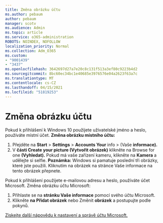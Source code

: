 ```yaml
---
title: Změna obrázku účtu
ms.author: pebaum
author: pebaum
manager: scotv
ms.audience: Admin
ms.topic: article
ms.service: o365-administration
ROBOTS: NOINDEX, NOFOLLOW
localization_priority: Normal
ms.collection: Adm_O365
ms.custom:
- "9001439"
- "3437"
ms.openlocfilehash: 3642697d27a7e20c8c131f513a3ef80c9223b4d2
ms.sourcegitcommit: 8bc60ec34bc1e40685e3976576e04a2623f63a7c
ms.translationtype: MT
ms.contentlocale: cs-CZ
ms.lasthandoff: 04/15/2021
ms.locfileid: "51819253"
---
```

# <a name="change-account-picture"></a>Změna obrázku účtu

Pokud k přihlášení k Windows 10 použijete uživatelské jméno a heslo, používáte místní účet. **Změna obrázku místního účtu:**

1. Přejděte na **Start**  >  **Settings**  >  **Accounts Your** info  >  (Vaše **informace).**
2. V **části Create your picture (Vytvořit obrázek)** klikněte na Browse for one **(Vyhledat).** Pokud má vaše zařízení kameru, klikněte na **Kamera** a udělejte si selfie. 
    **Poznámka:** Windows si pamatuje poslední tři obrázky, které jste použili. Kliknutím na obrázek na stránce Vaše informace na tento obrázek přepnete.

Pokud k přihlášení použijete e-mailovou adresu a heslo, používáte účet Microsoft. Změna obrázku účtu Microsoft:

1. Přihlaste se na **stránku Vaše informace** pomocí svého účtu Microsoft.
2. Klikněte **na Přidat obrázek** nebo Změnit **obrázek** a postupujte podle pokynů.

[Získejte další nápovědu k nastavení a správě účtu Microsoft.](https://support.microsoft.com/products/microsoft-account?category=manage-account)
